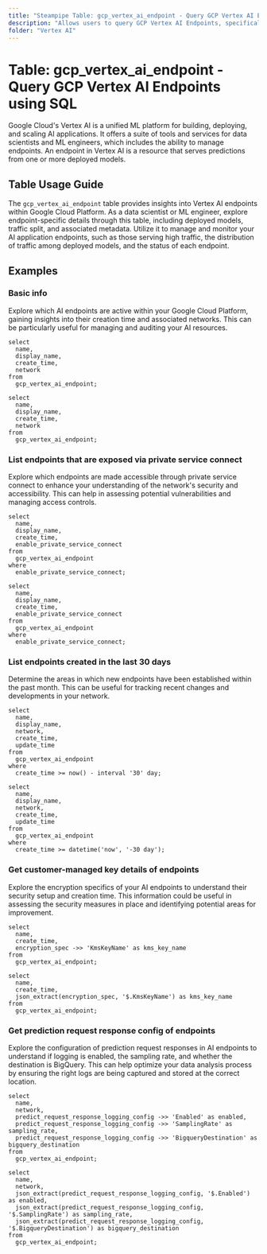 ```yaml
---
title: "Steampipe Table: gcp_vertex_ai_endpoint - Query GCP Vertex AI Endpoints using SQL"
description: "Allows users to query GCP Vertex AI Endpoints, specifically the detailed information about each endpoint in the Google Cloud project."
folder: "Vertex AI"
---
```


# Table: gcp_vertex_ai_endpoint - Query GCP Vertex AI Endpoints using SQL

Google Cloud's Vertex AI is a unified ML platform for building, deploying, and scaling AI applications. It offers a suite of tools and services for data scientists and ML engineers, which includes the ability to manage endpoints. An endpoint in Vertex AI is a resource that serves predictions from one or more deployed models.

## Table Usage Guide

The `gcp_vertex_ai_endpoint` table provides insights into Vertex AI endpoints within Google Cloud Platform. As a data scientist or ML engineer, explore endpoint-specific details through this table, including deployed models, traffic split, and associated metadata. Utilize it to manage and monitor your AI application endpoints, such as those serving high traffic, the distribution of traffic among deployed models, and the status of each endpoint.

## Examples

### Basic info
Explore which AI endpoints are active within your Google Cloud Platform, gaining insights into their creation time and associated networks. This can be particularly useful for managing and auditing your AI resources.

```sql+postgres
select
  name,
  display_name,
  create_time,
  network
from
  gcp_vertex_ai_endpoint;
```

```sql+sqlite
select
  name,
  display_name,
  create_time,
  network
from
  gcp_vertex_ai_endpoint;
```

### List endpoints that are exposed via private service connect
Explore which endpoints are made accessible through private service connect to enhance your understanding of the network's security and accessibility. This can help in assessing potential vulnerabilities and managing access controls.

```sql+postgres
select
  name,
  display_name,
  create_time,
  enable_private_service_connect
from
  gcp_vertex_ai_endpoint
where
  enable_private_service_connect;
```

```sql+sqlite
select
  name,
  display_name,
  create_time,
  enable_private_service_connect
from
  gcp_vertex_ai_endpoint
where
  enable_private_service_connect;
```

### List endpoints created in the last 30 days
Determine the areas in which new endpoints have been established within the past month. This can be useful for tracking recent changes and developments in your network.

```sql+postgres
select
  name,
  display_name,
  network,
  create_time,
  update_time
from
  gcp_vertex_ai_endpoint
where
  create_time >= now() - interval '30' day;
```

```sql+sqlite
select
  name,
  display_name,
  network,
  create_time,
  update_time
from
  gcp_vertex_ai_endpoint
where
  create_time >= datetime('now', '-30 day');
```

### Get customer-managed key details of endpoints
Explore the encryption specifics of your AI endpoints to understand their security setup and creation time. This information could be useful in assessing the security measures in place and identifying potential areas for improvement.

```sql+postgres
select
  name,
  create_time,
  encryption_spec ->> 'KmsKeyName' as kms_key_name
from
  gcp_vertex_ai_endpoint;
```

```sql+sqlite
select
  name,
  create_time,
  json_extract(encryption_spec, '$.KmsKeyName') as kms_key_name
from
  gcp_vertex_ai_endpoint;
```

### Get prediction request response config of endpoints
Explore the configuration of prediction request responses in AI endpoints to understand if logging is enabled, the sampling rate, and whether the destination is BigQuery. This can help optimize your data analysis process by ensuring the right logs are being captured and stored at the correct location.

```sql+postgres
select
  name,
  network,
  predict_request_response_logging_config ->> 'Enabled' as enabled,
  predict_request_response_logging_config ->> 'SamplingRate' as sampling_rate,
  predict_request_response_logging_config ->> 'BigqueryDestination' as bigquery_destination
from
  gcp_vertex_ai_endpoint;
```

```sql+sqlite
select
  name,
  network,
  json_extract(predict_request_response_logging_config, '$.Enabled') as enabled,
  json_extract(predict_request_response_logging_config, '$.SamplingRate') as sampling_rate,
  json_extract(predict_request_response_logging_config, '$.BigqueryDestination') as bigquery_destination
from
  gcp_vertex_ai_endpoint;
```